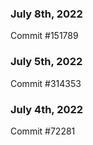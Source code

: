 ### July 8th, 2022

Commit #151789

### July 5th, 2022

Commit #314353


### July 4th, 2022

Commit #72281
